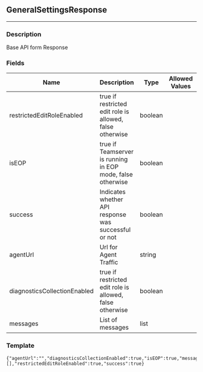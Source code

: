 ## GeneralSettingsResponse
---
### Description
Base API form Response
### Fields
| Name | Description | Type | Allowed Values | Required |
| ---- | ----------- | ---- | -------------- | -------- |
| restrictedEditRoleEnabled | true if restricted edit role is allowed, false otherwise | boolean |  | false |
| isEOP | true if Teamserver is running in EOP mode, false otherwise | boolean |  | false |
| success | Indicates whether API response was successful or not | boolean |  | false |
| agentUrl | Url for Agent Traffic | string |  | false |
| diagnosticsCollectionEnabled | true if restricted edit role is allowed, false otherwise | boolean |  | false |
| messages | List of messages | list |  | false |
### Template
```
{"agentUrl":"","diagnosticsCollectionEnabled":true,"isEOP":true,"messages":[],"restrictedEditRoleEnabled":true,"success":true}
```
